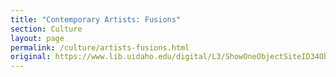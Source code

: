 ```yaml
---
title: "Contemporary Artists: Fusions"
section: Culture
layout: page
permalink: /culture/artists-fusions.html
original: https://www.lib.uidaho.edu/digital/L3/ShowOneObjectSiteID34ObjectID347.html
---
```


